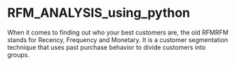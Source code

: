 # RFM_ANALYSIS_using_python
When it comes to finding out who your best customers are, the old RFMRFM stands for Recency, Frequency and Monetary. It is a customer segmentation technique that uses past purchase behavior to divide customers into groups.
